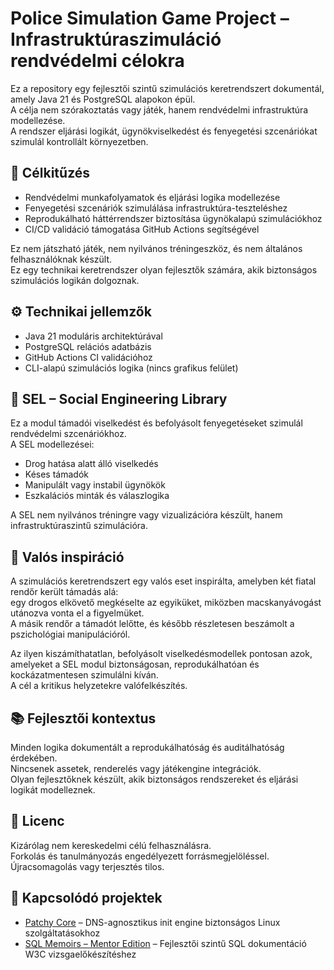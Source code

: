 # Police Simulation Game Project – Infrastruktúraszimuláció rendvédelmi célokra

Ez a repository egy fejlesztői szintű szimulációs keretrendszert dokumentál, amely Java 21 és PostgreSQL alapokon épül.  
A célja nem szórakoztatás vagy játék, hanem rendvédelmi infrastruktúra modellezése.  
A rendszer eljárási logikát, ügynökviselkedést és fenyegetési szcenáriókat szimulál kontrollált környezetben.

## 🎯 Célkitűzés

- Rendvédelmi munkafolyamatok és eljárási logika modellezése
- Fenyegetési szcenáriók szimulálása infrastruktúra-teszteléshez
- Reprodukálható háttérrendszer biztosítása ügynökalapú szimulációkhoz
- CI/CD validáció támogatása GitHub Actions segítségével

Ez nem játszható játék, nem nyilvános tréningeszköz, és nem általános felhasználóknak készült.  
Ez egy technikai keretrendszer olyan fejlesztők számára, akik biztonságos szimulációs logikán dolgoznak.

## ⚙️ Technikai jellemzők

- Java 21 moduláris architektúrával
- PostgreSQL relációs adatbázis
- GitHub Actions CI validációhoz
- CLI-alapú szimulációs logika (nincs grafikus felület)

## 🧠 SEL – Social Engineering Library

Ez a modul támadói viselkedést és befolyásolt fenyegetéseket szimulál rendvédelmi szcenáriókhoz.  
A SEL modellezései:

- Drog hatása alatt álló viselkedés
- Késes támadók
- Manipulált vagy instabil ügynökök
- Eszkalációs minták és válaszlogika

A SEL nem nyilvános tréningre vagy vizualizációra készült, hanem infrastruktúraszintű szimulációra.

## 🧠 Valós inspiráció

A szimulációs keretrendszert egy valós eset inspirálta, amelyben két fiatal rendőr került támadás alá:  
egy drogos elkövető megkéselte az egyiküket, miközben macskanyávogást utánozva vonta el a figyelmüket.  
A másik rendőr a támadót lelőtte, és később részletesen beszámolt a pszichológiai manipulációról.

Az ilyen kiszámíthatatlan, befolyásolt viselkedésmodellek pontosan azok, amelyeket a SEL modul biztonságosan, reprodukálhatóan és kockázatmentesen szimulálni kíván.  
A cél a kritikus helyzetekre valófelkészítés.

## 📚 Fejlesztői kontextus

Minden logika dokumentált a reprodukálhatóság és auditálhatóság érdekében.  
Nincsenek assetek, renderelés vagy játékengine integrációk.  
Olyan fejlesztőknek készült, akik biztonságos rendszereket és eljárási logikát modelleznek.

## 📖 Licenc

Kizárólag nem kereskedelmi célú felhasználásra.  
Forkolás és tanulmányozás engedélyezett forrásmegjelöléssel.  
Újracsomagolás vagy terjesztés tilos.

## 🔗 Kapcsolódó projektek

- [Patchy Core](https://github.com/BeatrixZselezny/patchy-core) – DNS-agnosztikus init engine biztonságos Linux szolgáltatásokhoz  
- [SQL Memoirs – Mentor Edition](https://github.com/BeatrixZselezny/sql-memoirs-mentor-edition) – Fejlesztői szintű SQL dokumentáció W3C vizsgaelőkészítéshez
